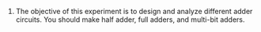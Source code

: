 1. The objective of this experiment is to design and analyze different adder circuits. You should make half adder, full adders, and multi-bit adders.


